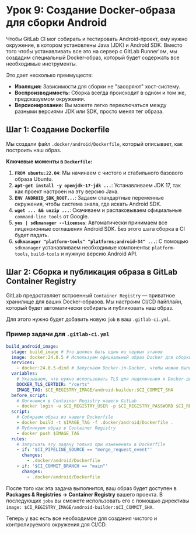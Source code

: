 # Урок 9: Создание Docker-образа для сборки Android

Чтобы GitLab CI мог собирать и тестировать Android-проект, ему нужно окружение, в котором установлены Java (JDK) и Android SDK. Вместо того чтобы устанавливать все это на сервер с GitLab Runner'ом, мы создадим специальный Docker-образ, который будет содержать все необходимые инструменты.

Это дает несколько преимуществ:
*   **Изоляция:** Зависимости для сборки не "засоряют" хост-систему.
*   **Воспроизводимость:** Сборка всегда происходит в одном и том же, предсказуемом окружении.
*   **Версионирование:** Вы можете легко переключаться между разными версиями JDK или SDK, просто меняя тег образа.

## Шаг 1: Создание Dockerfile

Мы создали файл `.docker/android/Dockerfile`, который описывает, как построить наш образ.

**Ключевые моменты в `Dockerfile`:**
1.  **`FROM ubuntu:22.04`**: Мы начинаем с чистого и стабильного базового образа Ubuntu.
2.  **`apt-get install -y openjdk-17-jdk ...`**: Устанавливаем JDK 17, так как проект настроен на эту версию Java.
3.  **`ENV ANDROID_SDK_ROOT...`**: Задаем стандартные переменные окружения, чтобы система знала, где искать Android SDK.
4.  **`wget ... && unzip ...`**: Скачиваем и распаковываем официальные `command-line tools` от Google.
5.  **`yes | sdkmanager --licenses`**: Автоматически принимаем все лицензионные соглашения Android SDK. Без этого шага сборка в CI будет падать.
6.  **`sdkmanager "platform-tools" "platforms;android-34" ...`**: С помощью `sdkmanager` устанавливаем необходимые компоненты: `platform-tools`, `build-tools` и нужную версию Android API.

## Шаг 2: Сборка и публикация образа в GitLab Container Registry

GitLab предоставляет встроенный `Container Registry` — приватное хранилище для ваших Docker-образов. Мы настроим CI/CD пайплайн, который будет автоматически собирать и публиковать наш образ.

Для этого нужно будет добавить новую `job` в ваш `.gitlab-ci.yml`.

### Пример задачи для `.gitlab-ci.yml`

```yaml
build_android_image:
  stage: build_image # Это должен быть один из первых этапов
  image: docker:24.0.5 # Используем официальный образ Docker для сборки
  services:
    - docker:24.0.5-dind # Запускаем Docker-in-Docker, чтобы можно было выполнять docker-команды
  variables:
    # Указываем, что нужно использовать TLS для подключения к Docker-демону
    DOCKER_TLS_CERTDIR: "/certs"
    IMAGE_TAG: $CI_REGISTRY_IMAGE/android-builder:$CI_COMMIT_SHA
  before_script:
    # Логинимся в Container Registry нашего GitLab
    - docker login -u $CI_REGISTRY_USER -p $CI_REGISTRY_PASSWORD $CI_REGISTRY
  script:
    # Собираем образ из нашего Dockerfile
    - docker build -t $IMAGE_TAG -f .docker/android/Dockerfile .
    # Публикуем образ в Container Registry
    - docker push $IMAGE_TAG
  rules:
    # Запускать эту задачу только при изменениях в Dockerfile
    - if: '$CI_PIPELINE_SOURCE == "merge_request_event"'
      changes:
        - .docker/android/Dockerfile
    - if: '$CI_COMMIT_BRANCH == "main"'
      changes:
        - .docker/android/Dockerfile
```

После того как эта задача выполнится, ваш образ будет доступен в **Packages & Registries -> Container Registry** вашего проекта. В последующих `jobs` вы сможете использовать его с помощью директивы `image: $CI_REGISTRY_IMAGE/android-builder:$CI_COMMIT_SHA`.

Теперь у вас есть все необходимое для создания чистого и контролируемого окружения для CI/CD.